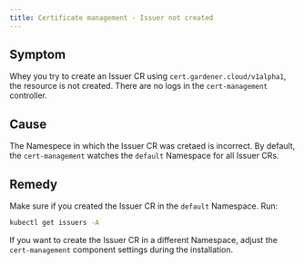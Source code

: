 ```yaml
---
title: Certificate management - Issuer not created
---
```


## Symptom

Whey you try to create an Issuer CR using `cert.gardener.cloud/v1alpha1`, the resource is not created. There are no logs in the `cert-management` controller.

## Cause

The Namespece in which the Issuer CR was cretaed is incorrect. By default, the `cert-management` watches the `default` Namespace for all Issuer CRs.

## Remedy

Make sure if you created the Issuer CR in the `default` Namespace. Run:

```bash
kubectl get issuers -A
```

If you want to create the Issuer CR in a different Namespace, adjust the `cert-management` component settings during the installation.
